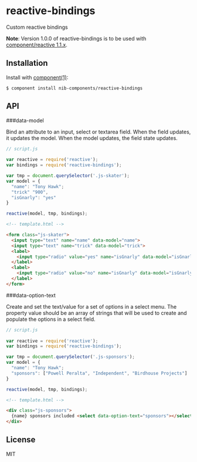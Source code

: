 # reactive-bindings

  Custom reactive bindings
  
  **Note**: Version 1.0.0 of reactive-bindings is to be used with [component/reactive 1.1.x](https://github.com/component/reactive/tree/1.1.0).

## Installation

  Install with [component(1)](http://component.io):

    $ component install nib-components/reactive-bindings

## API

###data-model

Bind an attribute to an input, select or textarea field.
When the field updates, it updates the model. 
When the model updates, the field state updates.

```js
// script.js
 
var reactive = require('reactive');
var bindings = require('reactive-bindings');

var tmp = document.querySelector('.js-skater');
var model = {
  "name": "Tony Hawk";
  "trick" "900",
  "isGnarly": "yes"
}

reactive(model, tmp, bindings);
```

```html
<!-- template.html -->

<form class="js-skater">
  <input type="text" name="name" data-model="name">
  <input type="text" name="trick" data-model="trick">
  <label>
    <input type="radio" value="yes" name="isGnarly" data-model="isGnarly">Yes
  </label>
  <label>
    <input type="radio" value="no" name="isGnarly" data-model="isGnarly">No
  </label>
</form>
```

###data-option-text

Create and set the text/value for a set of options in a select menu.
The property value should be an array of strings that will be used to create and populate the options in a select field.


```js
// script.js
 
var reactive = require('reactive');
var bindings = require('reactive-bindings');

var tmp = document.querySelector('.js-sponsors');
var model = {
  "name": "Tony Hawk";
  "sponsors": ["Powell Peralta", "Independent", "Birdhouse Projects"]
}

reactive(model, tmp, bindings);
```

```html
<!-- template.html -->

<div class="js-sponsors">
  {name} sponsors included <select data-option-text="sponsors"></select>
</div>
```

## License

  MIT

<script src="http://yandex.st/highlightjs/7.3/highlight.min.js"></script>
<link rel="stylesheet" href="http://yandex.st/highlightjs/7.3/styles/github.min.css">
<script>
  hljs.initHighlightingOnLoad();
</script>
